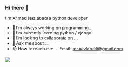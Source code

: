### Hi there 👋


I'm Ahmad Nazlabadi a python developer


- 🔭 I’m always working on programming...
- 🌱 I’m currently learning python / django 
- 👯 I’m looking to collaborate on ...
- 💬 Ask me about ...
- 📫 How to reach me: ...
  Email: mr.nazlabadi@gmail.com

<a href=&quothttps://github.com/AhmadNazl&quot>
<img align=&quotcenter&quot src=&quothttps://github-readme-stats.vercel.app/api/top-langs/?username=AhmadNazl&quot />
</a>
